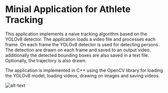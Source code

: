 # Minial Application for Athlete Tracking

This application implements a naive tracking algorithm based on the YOLOv8 detector. The application loads a video file and processes each frame. On each frame the YOLOv8 detector is used for detecting persons. The detection are drawn on each frame and saved to an output video, additionally the detected bounding boxes are also saved in a text file. Optionally, the trajectory is also drawn.

The application is implemented in C++ using the OpenCV library for loading the YOLOv8 model, loading videos, drawing on images and saving videos.

![alt-text](drill_1_out.gif)